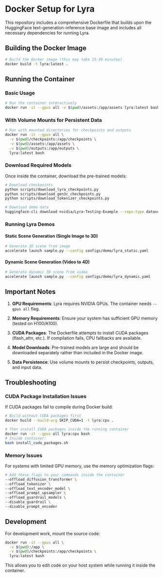 # Docker Setup for Lyra

This repository includes a comprehensive Dockerfile that builds upon the HuggingFace text-generation-inference base image and includes all necessary dependencies for running Lyra.

## Building the Docker Image

```bash
# Build the Docker image (this may take 15-30 minutes)
docker build -t lyra:latest .
```

## Running the Container

### Basic Usage

```bash
# Run the container interactively
docker run -it --gpus all -v $(pwd)/assets:/app/assets lyra:latest bash
```

### With Volume Mounts for Persistent Data

```bash
# Run with mounted directories for checkpoints and outputs
docker run -it --gpus all \
  -v $(pwd)/checkpoints:/app/checkpoints \
  -v $(pwd)/assets:/app/assets \
  -v $(pwd)/outputs:/app/outputs \
  lyra:latest bash
```

### Download Required Models

Once inside the container, download the pre-trained models:

```bash
# Download checkpoints
python scripts/download_lyra_checkpoints.py
python scripts/download_gen3c_checkpoints.py
python scripts/download_tokenizer_checkpoints.py

# Download demo data
huggingface-cli download nvidia/Lyra-Testing-Example --repo-type dataset --local-dir assets/demo
```

### Running Lyra Demos

#### Static Scene Generation (Single Image to 3D)

```bash
# Generate 3D scene from image
accelerate launch sample.py --config configs/demo/lyra_static.yaml
```

#### Dynamic Scene Generation (Video to 4D)

```bash
# Generate dynamic 3D scene from video  
accelerate launch sample.py --config configs/demo/lyra_dynamic.yaml
```

## Important Notes

1. **GPU Requirements**: Lyra requires NVIDIA GPUs. The container needs `--gpus all` flag.

2. **Memory Requirements**: Ensure your system has sufficient GPU memory (tested on H100/A100).

3. **CUDA Packages**: The Dockerfile attempts to install CUDA packages (flash_attn, etc.). If compilation fails, CPU fallbacks are available.

4. **Model Downloads**: Pre-trained models are large and should be downloaded separately rather than included in the Docker image.

5. **Data Persistence**: Use volume mounts to persist checkpoints, outputs, and input data.

## Troubleshooting

### CUDA Package Installation Issues

If CUDA packages fail to compile during Docker build:

```bash
# Build without CUDA packages first
docker build --build-arg SKIP_CUDA=1 -t lyra:cpu .

# Then install CUDA packages inside the running container
docker run -it --gpus all lyra:cpu bash
# Inside container:
bash install_cuda_packages.sh
```

### Memory Issues

For systems with limited GPU memory, use the memory optimization flags:

```bash
# Add these flags to your commands inside the container
--offload_diffusion_transformer \
--offload_tokenizer \
--offload_text_encoder_model \
--offload_prompt_upsampler \
--offload_guardrail_models \
--disable_guardrail \
--disable_prompt_encoder
```

## Development

For development work, mount the source code:

```bash
docker run -it --gpus all \
  -v $(pwd):/app \
  -v $(pwd)/checkpoints:/app/checkpoints \
  lyra:latest bash
```

This allows you to edit code on your host system while running it inside the container.
